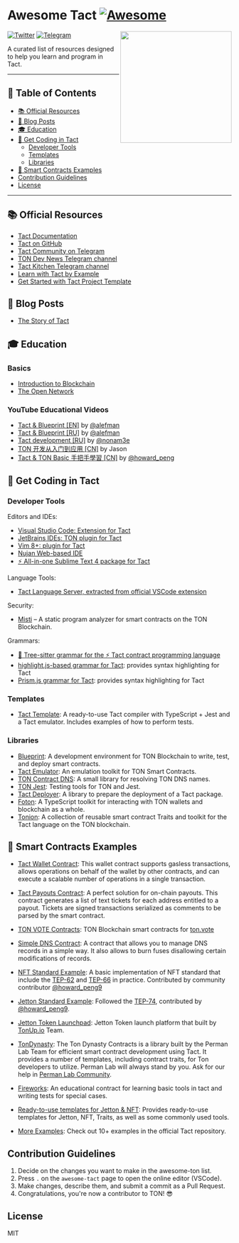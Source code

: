 <!-- omit from toc -->

# Awesome Tact [![Awesome](https://awesome.re/badge.svg)](https://awesome.re)

[<img src="Image/1.JPG" align="right" width="250">](https://ton.org)

[![Twitter](https://img.shields.io/twitter/follow/tact_language?style=social)](https://twitter.com/tact_language)
[![Telegram](https://img.shields.io/badge/telegram-Tact%20Community-blue?logo=telegram)](https://t.me/tactlang)

A curated list of resources designed to help you learn and program in Tact.

---

<!-- omit from toc -->

## 📖 Table of Contents

- [📚 Official Resources](#-official-resources)
- [🎤 Blog Posts](#-blog-posts)
- [🎓 Education](#-education)
- [🎯 Get Coding in Tact](#-get-coding-in-tact)
  - [Developer Tools](#developer-tools)
  - [Templates](#templates)
  - [Libraries](#libraries)
- [📜 Smart Contracts Examples](#-smart-contracts-examples)
- [Contribution Guidelines](#contribution-guidelines)
- [License](#license)

---

## 📚 Official Resources

- [Tact Documentation](https://tact-lang.org/)
- [Tact on GitHub](https://github.com/tact-lang/tact)
- [Tact Community on Telegram](https://t.me/tactlang)
- [TON Dev News Telegram channel](https://t.me/tondev_news)
- [Tact Kitchen Telegram channel](https://t.me/tact_kitchen)
- [Learn with Tact by Example](https://tact-by-example.org/)
- [Get Started with Tact Project Template](https://github.com/tact-lang/tact-template)

## 🎤 Blog Posts

- [The Story of Tact](https://blog.ton.org/the-story-of-tact)

## 🎓 Education

### Basics

- [Introduction to Blockchain](https://blog.ton.org/what-is-blockchain)
- [The Open Network](https://docs.ton.org/learn/introduction)

### YouTube Educational Videos

- [Tact & Blueprint [EN]](https://www.youtube.com/@AlefmanVladimirEN-xb4pq/videos) by [@alefman](https://t.me/alefman)
- [Tact & Blueprint [RU]](https://www.youtube.com/watch?v=isYBvzM-MfQ&list=PLOIvUFGfwP93tZI_WnaLyJsZlskU4ao92) by [@alefman](https://t.me/alefman)
- [Tact development [RU]](https://www.youtube.com/watch?v=S6wlNsKUHpE&list=PLyDBPwv9EPsAJpR7R0cC4kgo7BjiMmUy7&index=1) by [@nonam3e](https://t.me/nonam3e)
- [TON 开发从入门到应用 [CN]](https://openbuild.xyz/learn/challenges/2023609337/2939) by Jason
- [Tact & TON Basic 手把手學習 [CN]](https://www.youtube.com/@ton101_zh) by [@howard_peng](https://t.me/ton101_zh)

## 🎯 Get Coding in Tact

### Developer Tools

Editors and IDEs:
- [Visual Studio Code: Extension for Tact](https://marketplace.visualstudio.com/items?itemName=KonVik.tact-lang-vscode)
- [JetBrains IDEs: TON plugin for Tact](https://plugins.jetbrains.com/plugin/23382-ton)
- [Vim 8+: plugin for Tact](https://github.com/tact-lang/tact.vim)
- [Nujan Web-based IDE](https://ide.nujan.io)
- [⚡ All-in-one Sublime Text 4 package for Tact](https://packagecontrol.io/packages/Tact)

Language Tools:
- [Tact Language Server, extracted from official VSCode extension](https://github.com/novusnota/tact-extracted-ls)

Security:
- [Misti](https://github.com/nowarp/misti) – A static program analyzer for smart contracts on the TON Blockchain.

Grammars:
- [🌳 Tree-sitter grammar for the ⚡ Tact contract programming language](https://github.com/tact-lang/tree-sitter-tact)
- [highlight.js-based grammar for Tact](https://github.com/bakkenbaeck/highlightjs-tact): provides syntax highlighting for Tact
- [Prism.js grammar for Tact](https://github.com/novusnota/prism-ton/blob/main/langs/prism-tact.js): provides syntax highlighting for Tact

### Templates

- [Tact Template](https://github.com/tact-lang/tact-template): A ready-to-use Tact compiler with TypeScript + Jest and a Tact emulator. Includes examples of how to perform tests.

### Libraries

- [Blueprint](https://github.com/ton-community/blueprint): A development environment for TON Blockchain to write, test, and deploy smart contracts.
- [Tact Emulator](https://github.com/tact-lang/tact-emulator): An emulation toolkit for TON Smart Contracts.
- [TON Contract DNS](https://github.com/tact-lang/ton-contract-dns): A small library for resolving TON DNS names.
- [TON Jest](https://github.com/tact-lang/ton-jest): Testing tools for TON and Jest.
- [Tact Deployer](https://github.com/tact-lang/tact-deployer): A library to prepare the deployment of a Tact package.
- [Foton](https://foton.sh): A TypeScript toolkit for interacting with TON wallets and blockchain as a whole.
- [Tonion](https://github.com/ton-ion/tonion-contracts): A collection of reusable smart contract Traits and toolkit for the Tact language on the TON blockchain.

## 📜 Smart Contracts Examples

- [Tact Wallet Contract](https://github.com/tact-lang/contract-wallet): This wallet contract supports gasless transactions, allows operations on behalf of the wallet by other contracts, and can execute a scalable number of operations in a single transaction.
- [Tact Payouts Contract](https://github.com/tact-lang/contract-payouts): A perfect solution for on-chain payouts. This contract generates a list of text tickets for each address entitled to a payout. Tickets are signed transactions serialized as comments to be parsed by the smart contract.
- [TON VOTE Contracts](https://github.com/orbs-network/ton-vote-contracts/tree/main): TON Blockchain smart contracts for [ton.vote](https://ton.vote/)
- [Simple DNS Contract](https://github.com/tact-lang/contract-dns-simple): A contract that allows you to manage DNS records in a simple way. It also allows to burn fuses disallowing certain modifications of records.
- [NFT Standard Example](https://github.com/howardpen9/nft-template-in-tact): A basic implementation of NFT standard that include the [TEP-62](https://github.com/ton-blockchain/TEPs/blob/master/text/0062-nft-standard.md) and [TEP-66](https://github.com/ton-blockchain/TEPs/blob/master/text/0066-nft-royalty-standard.md) in practice. Contributed by community contributor [@howard_peng9](https://dune.com/Howard_Peng)
- [Jetton Standard Example](https://github.com/howardpen9/jetton-implementation-in-tact): Followed the [TEP-74](https://github.com/ton-blockchain/TEPs/blob/master/text/0074-jettons-standard.md), contributed by [@howard_peng9](https://github.com/howardpen9).
- [Jetton Token Launchpad](https://github.com/microcosm-labs/tonup-contracts): Jetton Token launch platform that built by [TonUp.io](https://tonup.io) Team.
- [TonDynasty](https://github.com/Ton-Dynasty/tondynasty-contracts): The Ton Dynasty Contracts is a library built by the Perman Lab Team for efficient smart contract development using Tact. It provides a number of templates, including contract traits, for Ton developers to utilize.
  Perman Lab will always stand by you. Ask for our help in [Perman Lab Community](https://t.me/permanlab).
- [Fireworks](https://github.com/ton-community/tact-fireworks): An educational contract for learning basic tools in tact and writing tests for special cases.
- [Ready-to-use templates for Jetton & NFT](https://github.com/Laisky/tact-utils): Provides ready-to-use templates for Jetton, NFT, Traits, as well as some commonly used tools.

- [More Examples](https://github.com/tact-lang/tact/tree/main/examples): Check out 10+ examples in the official Tact repository.

## Contribution Guidelines

1. Decide on the changes you want to make in the awesome-ton list.
2. Press `.` on the `awesome-tact` page to open the online editor (VSCode).
3. Make changes, describe them, and submit a commit as a Pull Request.
4. Congratulations, you're now a contributor to TON! 😎

## License

MIT
